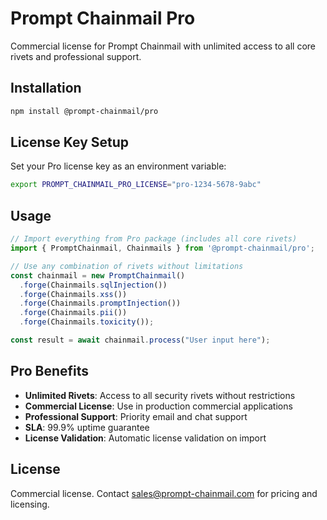 # Prompt Chainmail Pro

Commercial license for Prompt Chainmail with unlimited access to all core rivets and professional support.

## Installation

```bash
npm install @prompt-chainmail/pro
```

## License Key Setup

Set your Pro license key as an environment variable:

```bash
export PROMPT_CHAINMAIL_PRO_LICENSE="pro-1234-5678-9abc"
```

## Usage

```typescript
// Import everything from Pro package (includes all core rivets)
import { PromptChainmail, Chainmails } from '@prompt-chainmail/pro';

// Use any combination of rivets without limitations
const chainmail = new PromptChainmail()
  .forge(Chainmails.sqlInjection())
  .forge(Chainmails.xss())
  .forge(Chainmails.promptInjection())
  .forge(Chainmails.pii())
  .forge(Chainmails.toxicity());

const result = await chainmail.process("User input here");
```

## Pro Benefits

- **Unlimited Rivets**: Access to all security rivets without restrictions
- **Commercial License**: Use in production commercial applications
- **Professional Support**: Priority email and chat support
- **SLA**: 99.9% uptime guarantee
- **License Validation**: Automatic license validation on import

## License

Commercial license. Contact sales@prompt-chainmail.com for pricing and licensing.
